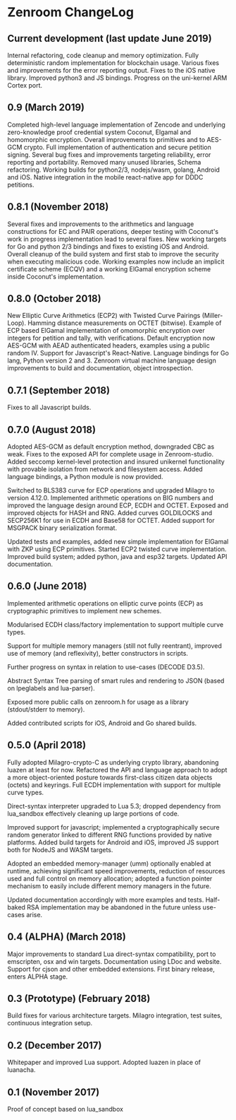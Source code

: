# Zenroom ChangeLog

## Current development (last update June 2019)

Internal refactoring, code cleanup and memory optimization. Fully
deterministic random implementation for blockchain usage. Various
fixes and improvements for the error reporting output. Fixes to the
iOS native library. Improved python3 and JS bindings. Progress on the
uni-kernel ARM Cortex port.

## 0.9 (March 2019)

Completed high-level language implementation of Zencode and underlying
zero-knowledge proof credential system Coconut, Elgamal and homomorphic
encryption. Overall improvements to primitives and to AES-GCM crypto.
Full implementation of authentication and secure petition signing.
Several bug fixes and improvements targeting reliability, error reporting
and portability. Removed many unused libraries, Schema refactoring.
Working builds for python2/3, nodejs/wasm, golang, Android and iOS.
Native integration in the mobile react-native app for DDDC petitions. 

## 0.8.1 (November 2018)

Several fixes and improvements to the arithmetics and language
constructions for EC and PAIR operations, deeper testing with
Coconut's work in progress implementation lead to several fixes. New
working targets for Go and python 2/3 bindings and fixes to existing
iOS and Android. Overall cleanup of the build system and first stab to
improve the security when executing malicious code.  Working examples
now include an implicit certificate scheme (ECQV) and a working
ElGamal encryption scheme inside Coconut's implementation.

## 0.8.0 (October 2018)

New Elliptic Curve Arithmetics (ECP2) with Twisted Curve Pairings
(Miller-Loop). Hamming distance measurements on OCTET
(bitwise). Example of ECP based ElGamal implementation of omomorphic
encryption over integers for petition and tally, with
verifications. Default encryption now AES-GCM with AEAD authenticated
headers, examples using a public random IV. Support for Javascript's
React-Native. Language bindings for Go lang, Python version 2
and 3. Zenroom virtual machine language design improvements to build
and documentation, object introspection.

## 0.7.1 (September 2018)

Fixes to all Javascript builds.

## 0.7.0 (August 2018)

Adopted AES-GCM as default encryption method, downgraded CBC as weak.
Fixes to the exposed API for complete usage in Zenroom-studio.  Added
seccomp kernel-level protection and insured unikernel functionality
with provable isolation from network and filesystem access. Added
language bindings, a Python module is now provided.

Switched to BLS383 curve for ECP operations and upgraded Milagro to
version 4.12.0. Implemented arithmetic operations on BIG numbers and
improved the language design around ECP, ECDH and OCTET. Exposed and
improved objects for HASH and RNG. Added curves GOLDILOCKS and
SECP256K1 for use in ECDH and Base58 for OCTET. Added support for
MSGPACK binary serialization format.

Updated tests and examples, added new simple implementation for
ElGamal with ZKP using ECP primitives. Started ECP2 twisted curve
implementation. Improved build system; added python, java and esp32
targets. Updated API documentation.

## 0.6.0 (June 2018)

Implemented arithmetic operations on elliptic curve points (ECP)
as cryptographic primitives to implement new schemes.

Modularised ECDH class/factory implementation to support multiple
curve types.

Support for multiple memory managers (still not fully reentrant),
improved use of memory (and reflexivity), better constructors in
scripts.

Further progress on syntax in relation to use-cases (DECODE D3.5).

Abstract Syntax Tree parsing of smart rules and rendering to
JSON (based on lpeglabels and lua-parser).

Exposed more public calls on zenroom.h for usage as a library
(stdout/stderr to memory).

Added contributed scripts for iOS, Android and Go shared builds.


## 0.5.0 (April 2018)

Fully adopted Milagro-crypto-C as underlying crypto library,
abandoning luazen at least for now. Refactored the API and language
approach to adopt a more object-oriented posture towards first-class
citizen data objects (octets) and keyrings. Full ECDH implementation
with support for multiple curve types.

Direct-syntax interpreter upgraded to Lua 5.3; dropped dependency from
lua_sandbox effectively cleaning up large portions of code.

Improved support for javascript; implemented a cryptographically
secure random generator linked to different RNG functions provided by
native platforms. Added build targets for Android and iOS, improved JS
support both for NodeJS and WASM targets.

Adopted an embedded memory-manager (umm) optionally enabled at
runtime, achieving significant speed improvements, reduction of
resources used and full control on memory allocation; adopted a
function pointer mechanism to easily include different memory managers
in the future.

Updated documentation accordingly with more examples and
tests. Half-baked RSA implementation may be abandoned in the future
unless use-cases arise.


## 0.4 (ALPHA) (March 2018)

Major improvements to standard Lua direct-syntax compatibility, port
to emscripten, osx and win targets. Documentation using LDoc and
website. Support for cjson and other embedded extensions. First
binary release, enters ALPHA stage.


## 0.3 (Prototype) (February 2018)

Build fixes for various architecture targets. Milagro integration,
test suites, continuous integration setup.

## 0.2 (December 2017)

Whitepaper and improved Lua support.
Adopted luazen in place of luanacha.

## 0.1 (November 2017)

Proof of concept based on lua_sandbox
